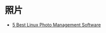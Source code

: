 # 照片

- [5 Best Linux Photo Management Software](https://itsfoss.com/linux-photo-management-software/)
